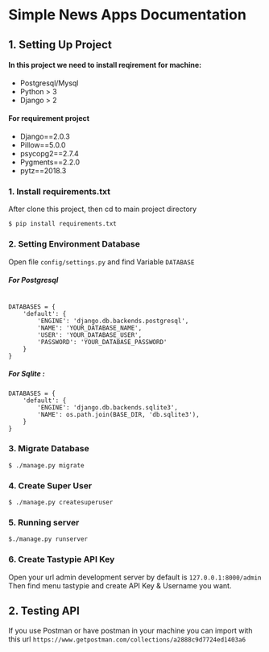 # Simple News Apps Documentation

## 1. Setting Up Project

#### In this project we need to install reqirement for machine:
-	Postgresql/Mysql 
-	Python > 3
-	Django > 2

#### For requirement project 
- Django==2.0.3
- Pillow==5.0.0
- psycopg2==2.7.4
- Pygments==2.2.0
- pytz==2018.3

### 1. Install requirements.txt 
After clone this project, then cd to main project directory

` $ pip install requirements.txt `

### 2. Setting Environment Database
Open file `config/settings.py` and find Variable `DATABASE`

##### For Postgresql
```

DATABASES = {
    'default': {
        'ENGINE': 'django.db.backends.postgresql', 
        'NAME': 'YOUR_DATABASE_NAME',
        'USER': 'YOUR_DATABASE_USER',
        'PASSWORD': 'YOUR_DATABASE_PASSWORD'
    }
}

```
##### For Sqlite :

```
DATABASES = {
    'default': {
        'ENGINE': 'django.db.backends.sqlite3',
        'NAME': os.path.join(BASE_DIR, 'db.sqlite3'),
    }
}
```
### 3. Migrate Database
`$ ./manage.py migrate`

### 4. Create Super User
`$ ./manage.py createsuperuser `

### 5. Running server
`$./manage.py runserver`

### 6. Create Tastypie API Key
Open your url admin development server by default is `127.0.0.1:8000/admin` Then find menu tastypie and create API Key & Username you want.

## 2. Testing API
If you use Postman or have postman in your machine you can import with this url `https://www.getpostman.com/collections/a2888c9d7724ed1403a6`

